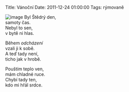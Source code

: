 Title: Vánoční
Date: 2011-12-24 01:00:00
Tags: rýmovaně

![image](http://blog.javorek.net/image/153/400x) Byl Štědrý den,  
samoty čas.  
Nebyl to sen,  
v bytě ni hlas.

Během *odcházení*  
vzali ji k sobě.  
A teď tady není,  
ticho jak v hrobě.

Pouštím teplo ven,  
mám chladné ruce.  
Chybí tady ten,  
kdo mi hřál srdce.